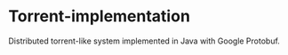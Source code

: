 # Torrent-implementation

Distributed torrent-like system implemented in Java with Google Protobuf.
